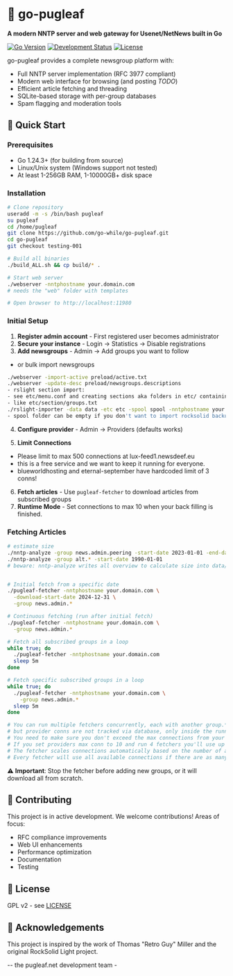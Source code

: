 # 🐶 go-pugleaf

**A modern NNTP server and web gateway for Usenet/NetNews built in Go**

[![Go Version](https://img.shields.io/badge/Go-1.24+-blue.svg)](https://golang.org)
[![Development Status](https://img.shields.io/badge/Status-Testing-green.svg)](#development-status)
[![License](https://img.shields.io/badge/License-GPL%20v2-blue.svg)](LICENSE)


go-pugleaf provides a complete newsgroup platform with:
- Full NNTP server implementation (RFC 3977 compliant)
- Modern web interface for browsing (and posting *TODO*)
- Efficient article fetching and threading
- SQLite-based storage with per-group databases
- Spam flagging and moderation tools

## 🚀 Quick Start

### Prerequisites
- Go 1.24.3+ (for building from source)
- Linux/Unix system (Windows support not tested)
- At least 1-256GB RAM, 1-10000GB+ disk space

### Installation

```bash
# Clone repository
useradd -m -s /bin/bash pugleaf
su pugleaf
cd /home/pugleaf
git clone https://github.com/go-while/go-pugleaf.git
cd go-pugleaf
git checkout testing-001

# Build all binaries
./build_ALL.sh && cp build/* .

# Start web server
./webserver -nntphostname your.domain.com
# needs the "web" folder with templates

# Open browser to http://localhost:11980
```

### Initial Setup

1. **Register admin account** - First registered user becomes administrator
2. **Secure your instance** - Login → Statistics → Disable registrations
3. **Add newsgroups** - Admin → Add groups you want to follow
- or bulk import newsgroups
```bash
./webserver -import-active preload/active.txt
./webserver -update-desc preload/newsgroups.descriptions
- rslight section import:
- see etc/menu.conf and creating sections aka folders in etc/ containing a groups.txt
- like etc/section/groups.txt
./rslight-importer -data data -etc etc -spool spool -nntphostname your.domain.com
- spool folder can be empty if you don't want to import rocksolid backups.
```
4. **Configure provider** - Admin → Providers (defaults works)

5. **Limit Connections**
 - Please limit to max 500 connections at lux-feed1.newsdeef.eu
 - this is a free service and we want to keep it running for everyone.
 - blueworldhosting and eternal-september have hardcoded limit of 3 conns!

6. **Fetch articles** - Use `pugleaf-fetcher` to download articles from subscribed groups
7. **Runtime Mode** - Set connections to max 10 when your back filling is finished.

### Fetching Articles

```bash
# estimate size
./nntp-analyze -group news.admin.peering -start-date 2023-01-01 -end-date 2024-12-31
./nntp-analyze -group alt.* -start-date 1990-01-01
# beware: nntp-analyze writes all overview to calculate size into data/cache !


# Initial fetch from a specific date
./pugleaf-fetcher -nntphostname your.domain.com \
  -download-start-date 2024-12-31 \
  -group news.admin.*

# Continuous fetching (run after initial fetch)
./pugleaf-fetcher -nntphostname your.domain.com \
  -group news.admin.*

# Fetch all subscribed groups in a loop
while true; do
  ./pugleaf-fetcher -nntphostname your.domain.com
  sleep 5m
done

# Fetch specific subscribed groups in a loop
while true; do
  ./pugleaf-fetcher -nntphostname your.domain.com \
    -group news.admin.*
  sleep 5m
done

# You can run multiple fetchers concurrently, each with another group.*
# but provider conns are not tracked via database, only inside the running fetcher.
# You need to make sure you don't exceed the max connections from your provider.
# If you set providers max conn to 10 and run 4 fetchers you'll use up to 40 conns.
# The fetcher scales connections automatically based on the number of articles to fetch.
# Every fetcher will use all available connections if there are as many articles to fetch.
```

⚠️ **Important**: Stop the fetcher before adding new groups, or it will download all from scratch.


## 🤝 Contributing

This project is in active development.
We welcome contributions!
Areas of focus:
- RFC compliance improvements
- Web UI enhancements
- Performance optimization
- Documentation
- Testing

## 📄 License

GPL v2 - see [LICENSE](LICENSE)

## 🙏 Acknowledgements

This project is inspired by the work of Thomas "Retro Guy" Miller and the original RockSolid Light project.

-- the pugleaf.net development team -